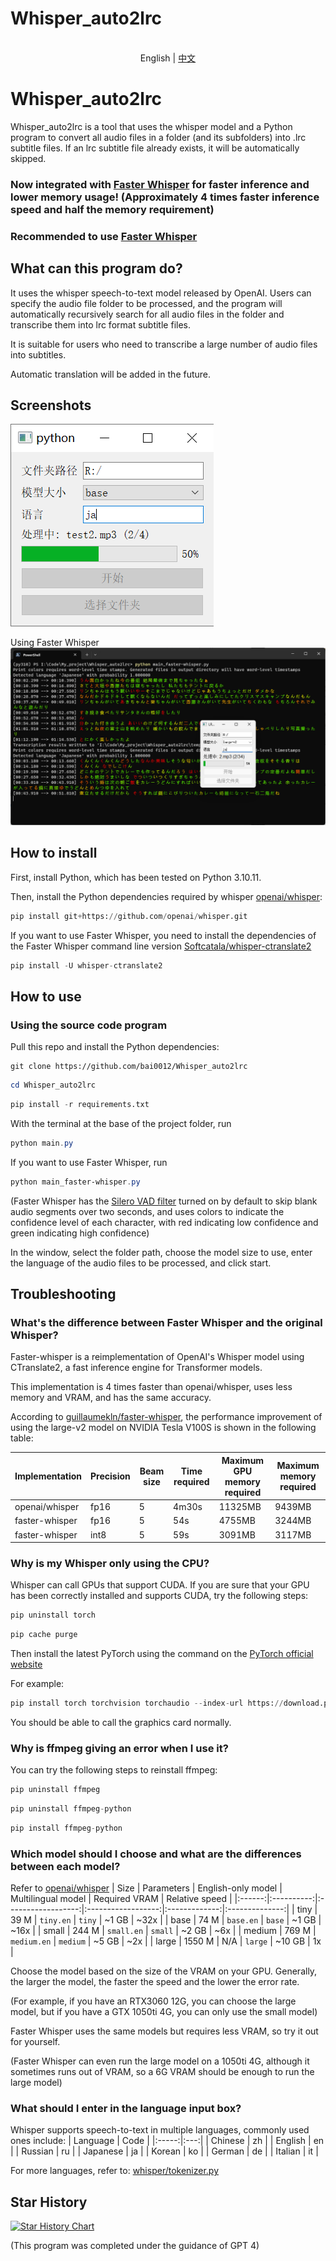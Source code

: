 # Whisper_auto2lrc

<p align="center">
    <br> English | <a href="README-CN.md">中文</a>

# Whisper_auto2lrc

Whisper_auto2lrc is a tool that uses the whisper model and a Python program to convert all audio files in a folder (and its subfolders) into .lrc subtitle files. If an lrc subtitle file already exists, it will be automatically skipped.

### Now integrated with [Faster Whisper](https://github.com/guillaumekln/faster-whisper) for faster inference and lower memory usage! (Approximately 4 times faster inference speed and half the memory requirement)

### Recommended to use [Faster Whisper](https://github.com/guillaumekln/faster-whisper)

## What can this program do?

It uses the whisper speech-to-text model released by OpenAI. Users can specify the audio file folder to be processed, and the program will automatically recursively search for all audio files in the folder and transcribe them into lrc format subtitle files.

It is suitable for users who need to transcribe a large number of audio files into subtitles.

Automatic translation will be added in the future.

## Screenshots
![](https://raw.githubusercontent.com/bai0012/Whisper_auto2lrc/main/demo2.0.png)

Using Faster Whisper
![](https://raw.githubusercontent.com/bai0012/Whisper_auto2lrc/main/demo2.0_1.png)

## How to install

First, install Python, which has been tested on Python 3.10.11.

Then, install the Python dependencies required by whisper [openai/whisper](https://github.com/openai/whisper#setup):

```python
pip install git+https://github.com/openai/whisper.git 
```

If you want to use Faster Whisper, you need to install the dependencies of the Faster Whisper command line version [Softcatala/whisper-ctranslate2](https://github.com/Softcatala/whisper-ctranslate2#installation)
```python
pip install -U whisper-ctranslate2
```

## How to use

### Using the source code program

Pull this repo and install the Python dependencies:

```git
git clone https://github.com/bai0012/Whisper_auto2lrc
```

```Powershell
cd Whisper_auto2lrc
```

```python
pip install -r requirements.txt 
```

With the terminal at the base of the project folder, run

```Powershell
python main.py
```

If you want to use Faster Whisper, run

```Powershell
python main_faster-whisper.py
```
(Faster Whisper has the [Silero VAD filter](https://github.com/snakers4/silero-vad) turned on by default to skip blank audio segments over two seconds, and uses colors to indicate the confidence level of each character, with red indicating low confidence and green indicating high confidence)

In the window, select the folder path, choose the model size to use, enter the language of the audio files to be processed, and click start.

## Troubleshooting

### What's the difference between Faster Whisper and the original Whisper?

Faster-whisper is a reimplementation of OpenAI's Whisper model using CTranslate2, a fast inference engine for Transformer models.

This implementation is 4 times faster than openai/whisper, uses less memory and VRAM, and has the same accuracy.

According to [guillaumekln/faster-whisper](https://github.com/guillaumekln/faster-whisper#benchmark), the performance improvement of using the large-v2 model on NVIDIA Tesla V100S is shown in the following table:

| Implementation | Precision | Beam size | Time required | Maximum GPU memory required | Maximum memory required |
| --- | --- | --- | --- | --- | --- |
| openai/whisper | fp16 | 5 | 4m30s | 11325MB | 9439MB |
| faster-whisper | fp16 | 5 | 54s | 4755MB | 3244MB |
| faster-whisper | int8 | 5 | 59s | 3091MB | 3117MB |

### Why is my Whisper only using the CPU?

Whisper can call GPUs that support CUDA. If you are sure that your GPU has been correctly installed and supports CUDA, try the following steps:

```python 
pip uninstall torch
```

```python 
pip cache purge
```
Then install the latest PyTorch using the command on the [PyTorch official website](https://pytorch.org/get-started/locally/)

For example:
```python
pip install torch torchvision torchaudio --index-url https://download.pytorch.org/whl/cu118
```

You should be able to call the graphics card normally.

### Why is ffmpeg giving an error when I use it?

You can try the following steps to reinstall ffmpeg:

```python
pip uninstall ffmpeg
```

```python 
pip uninstall ffmpeg-python
```

```python
pip install ffmpeg-python
```

### Which model should I choose and what are the differences between each model?

Refer to [openai/whisper](https://github.com/openai/whisper#available-models-and-languages)
|  Size  | Parameters | English-only model | Multilingual model | Required VRAM | Relative speed |
|:------:|:----------:|:------------------:|:------------------:|:-------------:|:--------------:|
|  tiny  |    39 M    |     `tiny.en`      |       `tiny`       |     ~1 GB     |      ~32x      |
|  base  |    74 M    |     `base.en`      |       `base`       |     ~1 GB     |      ~16x      |
| small  |   244 M    |     `small.en`     |      `small`       |     ~2 GB     |      ~6x       |
| medium |   769 M    |    `medium.en`     |      `medium`      |     ~5 GB     |      ~2x       |
| large  |   1550 M   |        N/A         |      `large`       |    ~10 GB     |       1x       |

Choose the model based on the size of the VRAM on your GPU. Generally, the larger the model, the faster the speed and the lower the error rate.

(For example, if you have an RTX3060 12G, you can choose the large model, but if you have a GTX 1050ti 4G, you can only use the small model)

Faster Whisper uses the same models but requires less VRAM, so try it out for yourself.

(Faster Whisper can even run the large model on a 1050ti 4G, although it sometimes runs out of VRAM, so a 6G VRAM should be enough to run the large model)

### What should I enter in the language input box?

Whisper supports speech-to-text in multiple languages, commonly used ones include:
|  Language  | Code |
|:-----:|:---:|
|  Chinese  | zh |
|  English  | en |
|  Russian  | ru |
|  Japanese  | ja |
|  Korean  | ko |
|  German  | de |
|  Italian  | it |

For more languages, refer to: [whisper/tokenizer.py](https://github.com/openai/whisper/blob/main/whisper/tokenizer.py)

## Star History

[![Star History Chart](https://api.star-history.com/svg?repos=bai0012/Whisper_auto2lrc&type=Date)](https://star-history.com/#bai0012/Whisper_auto2lrc&Date)

(This program was completed under the guidance of GPT 4)
